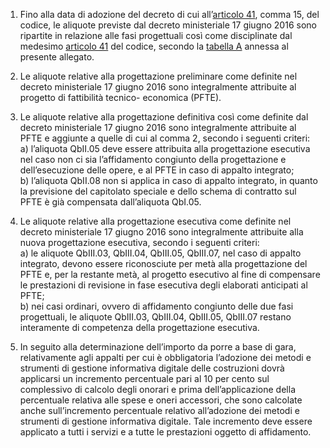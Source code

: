 1. Fino alla data di adozione del decreto di cui all’[articolo 41](/articolo-41/2), comma 15, del codice, le aliquote previste dal decreto ministeriale 17 giugno 2016 sono ripartite in relazione alle fasi progettuali così come disciplinate dal medesimo [articolo 41](/articolo-41/2) del codice, secondo la [tabella A](/allegato-1.13-tabella-A/2) annessa al presente allegato.

2. Le aliquote relative alla progettazione preliminare come definite nel decreto ministeriale 17 giugno 2016 sono integralmente attribuite al progetto di fattibilità tecnico- economica (PFTE).

3. Le aliquote relative alla progettazione definitiva così come definite dal decreto ministeriale 17 giugno 2016 sono integralmente attribuite al PFTE e aggiunte a quelle di cui al comma 2, secondo i seguenti criteri:<br>a) l’aliquota QbII.05 deve essere attribuita alla progettazione esecutiva nel caso non ci sia l’affidamento congiunto della progettazione e dell’esecuzione delle opere, e al PFTE in caso di appalto integrato;<br>b) l’aliquota QbII.08 non si applica in caso di appalto integrato, in quanto la previsione del capitolato speciale e dello schema di contratto sul PFTE è già compensata dall’aliquota QbI.05.

4. Le aliquote relative alla progettazione esecutiva come definite nel decreto ministeriale 17 giugno 2016 sono integralmente attribuite alla nuova progettazione esecutiva, secondo i seguenti criteri: <br>a) le aliquote QbIII.03, QbIII.04, QbIII.05, QbIII.07, nel caso di appalto integrato, devono essere riconosciute per metà alla progettazione del PFTE e, per la restante metà, al progetto esecutivo al fine di compensare le prestazioni di revisione in fase esecutiva degli elaborati anticipati al PFTE;<br>b) nei casi ordinari, ovvero di affidamento congiunto delle due fasi progettuali, le aliquote QbIII.03, QbIII.04, QbIII.05, QbIII.07 restano interamente di competenza della progettazione esecutiva.

5. In seguito alla determinazione dell’importo da porre a base di gara, relativamente agli appalti per cui è obbligatoria l’adozione dei metodi e strumenti di gestione informativa digitale delle costruzioni dovrà applicarsi un incremento percentuale pari al 10 per cento sul complessivo di calcolo degli onorari e prima dell’applicazione della percentuale relativa alle spese e oneri accessori, che sono calcolate anche sull’incremento percentuale relativo all’adozione dei metodi e strumenti di gestione informativa digitale. Tale incremento deve essere applicato a tutti i servizi e a tutte le prestazioni oggetto di affidamento.